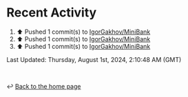 # Recent Activity

<!--RECENT_ACTIVITY:start-->
1. ⬆️ Pushed 1 commit(s) to [IgorGakhov/MiniBank](https://github.com/IgorGakhov/MiniBank)<br>
2. ⬆️ Pushed 1 commit(s) to [IgorGakhov/MiniBank](https://github.com/IgorGakhov/MiniBank)<br>
3. ⬆️ Pushed 1 commit(s) to [IgorGakhov/MiniBank](https://github.com/IgorGakhov/MiniBank)<br>
<!--RECENT_ACTIVITY:end-->

<!--RECENT_ACTIVITY:last_update-->
Last Updated: Thursday, August 1st, 2024, 2:10:48 AM (GMT)
<!--RECENT_ACTIVITY:last_update_end-->

<br>

↩️ [Back to the home page](/README.md)
